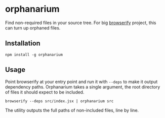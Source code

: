 # orphanarium

Find non-required files in your source tree. For big [browserify](http://browserify.org/)
project, this can turn up orphaned files.

## Installation

```
npm install -g orphanarium
```

## Usage

Point browserify at your entry point and run it with `--deps` to make it
output dependency paths. Orphanarium takes a single argument, the root
directory of files it should expect to be included.

```
browserify --deps src/index.jsx | orphanarium src
```

The utility outputs the full paths of non-included files, line by line.
